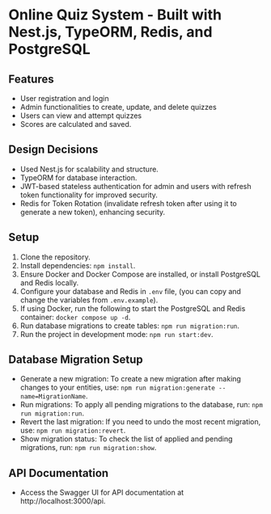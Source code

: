 # Online Quiz System - Built with Nest.js, TypeORM, Redis, and PostgreSQL

## Features

- User registration and login
- Admin functionalities to create, update, and delete quizzes
- Users can view and attempt quizzes
- Scores are calculated and saved.

## Design Decisions

- Used Nest.js for scalability and structure.
- TypeORM for database interaction.
- JWT-based stateless authentication for admin and users with refresh token functionality for improved security.
- Redis for Token Rotation (invalidate refresh token after using it to generate a new token), enhancing security.

## Setup

1. Clone the repository.
2. Install dependencies: `npm install`.
3. Ensure Docker and Docker Compose are installed, or install PostgreSQL and Redis locally.
4. Configure your database and Redis in `.env` file, (you can copy and change the variables from `.env.example`).
5. If using Docker, run the following to start the PostgreSQL and Redis container: `docker compose up -d`.
6. Run database migrations to create tables: `npm run migration:run`.
7. Run the project in development mode: `npm run start:dev`.

## Database Migration Setup

- Generate a new migration: To create a new migration after making changes to your entities, use: `npm run migration:generate --name=MigrationName`.
- Run migrations: To apply all pending migrations to the database, run: `npm run migration:run`.
- Revert the last migration: If you need to undo the most recent migration, use: `npm run migration:revert`.
- Show migration status: To check the list of applied and pending migrations, run: `npm run migration:show`.

## API Documentation

- Access the Swagger UI for API documentation at http://localhost:3000/api.
